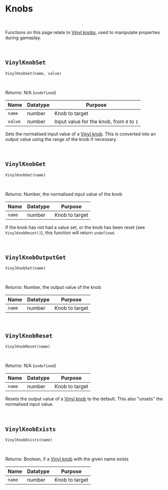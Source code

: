 # Knobs

&nbsp;

Functions on this page relate to [Vinyl knobs](Terminology), used to manipulate properties during gameplay.

&nbsp;

## `VinylKnobSet`

`VinylKnobSet(name, value)`

&nbsp;

*Returns:* N/A (`undefined`)

|Name   |Datatype|Purpose                                  |
|-------|--------|-----------------------------------------|
|`name` |number  |Knob to target                           |
|`value`|number  |Input value for the knob, from `0` to `1`|

Sets the normalised input value of a [Vinyl knob](Terminology). This is converted into an output value using the range of the knob if necessary.

&nbsp;

## `VinylKnobGet`

`VinylKnobGet(name)`

&nbsp;

*Returns:* Number, the normalised input value of the knob

|Name  |Datatype|Purpose       |
|------|--------|--------------|
|`name`|number  |Knob to target|

If the knob has not had a value set, or the knob has been reset (see `VinylKnobReset()`), this function will return `undefined`.

&nbsp;

## `VinylKnobOutputGet`

`VinylKnobSet(name)`

&nbsp;

*Returns:* Number, the output value of the knob

|Name  |Datatype|Purpose       |
|------|--------|--------------|
|`name`|number  |Knob to target|

&nbsp;

## `VinylKnobReset`

`VinylKnobReset(name)`

&nbsp;

*Returns:* N/A (`undefined`)

|Name  |Datatype|Purpose       |
|------|--------|--------------|
|`name`|number  |Knob to target|

Resets the output value of a [Vinyl knob](Terminology) to the default. This also "unsets" the normalised input value.

&nbsp;

## `VinylKnobExists`

`VinylKnobExists(name)`

&nbsp;

*Returns:* Boolean, if a [Vinyl knob](Terminology) with the given name exists

|Name  |Datatype|Purpose       |
|------|--------|--------------|
|`name`|number  |Knob to target|